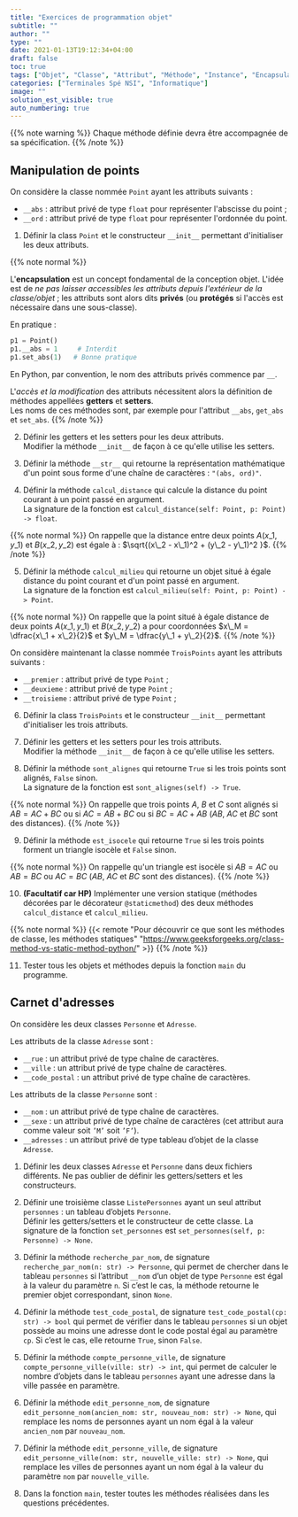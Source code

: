 ```yaml
---
title: "Exercices de programmation objet"
subtitle: ""
author: ""
type: ""
date: 2021-01-13T19:12:34+04:00
draft: false
toc: true
tags: ["Objet", "Classe", "Attribut", "Méthode", "Instance", "Encapsulation"]
categories: ["Terminales Spé NSI", "Informatique"]
image: ""
solution_est_visible: true
auto_numbering: true
---
```


{{% note warning %}}
Chaque méthode définie devra être accompagnée de sa spécification.
{{% /note %}}

## Manipulation de points

On considère la classe nommée `Point` ayant les attributs suivants :

- `__abs` : attribut privé de type `float` pour représenter l'abscisse du point ;
- `__ord` : attribut privé de type `float` pour représenter l'ordonnée du point.

1. Définir la class `Point` et le constructeur `__init__` permettant d'initialiser les deux attributs.

{{% note normal %}}

L'**encapsulation** est un concept fondamental de la conception objet. L'idée est de *ne pas laisser accessibles les attributs depuis l'extérieur de la classe/objet* ; les attributs sont alors dits **privés** (ou **protégés** si l'accès est nécessaire dans une sous-classe).

En pratique
:

```python
p1 = Point()
p1.__abs = 1     # Interdit
p1.set_abs(1)   # Bonne pratique
```

En Python, par convention, le nom des attributs privés commence par `__`.

L'*accès et la modification* des attributs nécessitent alors la définition de méthodes appellées **getters** et **setters**.\
Les noms de ces méthodes sont, par exemple pour l'attribut `__abs`, `get_abs` et `set_abs`.
{{% /note %}}

2. Définir les getters et les setters pour les deux attributs.\
Modifier la méthode `__init__` de façon à ce qu'elle utilise les setters.

3. Définir la méthode `__str__` qui retourne la représentation mathématique d'un point sous forme d'une chaîne de caractères : `"(abs, ord)"`.

4. Définir la méthode `calcul_distance` qui calcule la distance du point courant à un point passé en argument.\
La signature de la fonction est `calcul_distance(self: Point, p: Point) -> float`.

{{% note normal %}}
On rappelle que la distance entre deux points $A(x\_1, y\_1)$ et $B(x\_2, y\_2)$ est égale à : $\sqrt{(x\_2 - x\_1)^2 + (y\_2 - y\_1)^2 }$.
{{% /note %}}

5. Définir la méthode `calcul_milieu` qui retourne un objet situé à égale distance du point courant et d'un point passé en argument.\
La signature de la fonction est `calcul_milieu(self: Point, p: Point) -> Point`.

{{% note normal %}}
On rappelle que la point situé à égale distance de deux points $A(x\_1, y\_1)$ et $B(x\_2, y\_2)$ a pour coordonnées $x\_M = \dfrac{x\_1 + x\_2}{2}$ et $y\_M = \dfrac{y\_1 + y\_2}{2}$.
{{% /note %}}

On considère maintenant la classe nommée `TroisPoints` ayant les attributs suivants :

- `__premier` : attribut privé de type `Point` ;
- `__deuxieme` : attribut privé de type `Point` ;
- `__troisieme` : attribut privé de type `Point` ;

6. Définir la class `TroisPoints` et le constructeur `__init__` permettant d'initialiser les trois attributs.

7. Définir les getters et les setters pour les trois attributs.\
Modifier la méthode `__init__` de façon à ce qu'elle utilise les setters.

8. Définir la méthode `sont_alignes` qui retourne `True` si les trois points sont alignés, `False` sinon.\
La signature de la fonction est `sont_alignes(self) -> True`.

{{% note normal %}}
On rappelle que trois points $A$, $B$ et $C$ sont alignés si $AB=AC+BC$ ou si $AC=AB+BC$ ou si $BC=AC+AB$ ($AB$, $AC$ et $BC$ sont des distances).
{{% /note %}}

9. Définir la méthode `est_isocele` qui retourne `True` si les trois points forment un triangle isocèle et `False` sinon.

{{% note normal %}}
On rappelle qu'un triangle est isocèle si $AB=AC$ ou $AB=BC$ ou $AC=BC$ ($AB$, $AC$ et $BC$ sont des distances).
{{% /note %}}

10. **(Facultatif car HP)** Implémenter une version statique (méthodes décorées par le décorateur `@staticmethod`) des deux méthodes `calcul_distance` et `calcul_milieu`.

{{% note normal %}}
{{< remote "Pour découvrir ce que sont les méthodes de classe, les méthodes statiques" "<https://www.geeksforgeeks.org/class-method-vs-static-method-python/>" >}}
{{% /note %}}

11. Tester tous les objets et méthodes depuis la fonction `main` du programme.

## Carnet d'adresses

On considère les deux classes `Personne` et `Adresse`.

Les attributs de la classe `Adresse` sont :

- `__rue` : un attribut privé de type chaîne de caractères.
- `__ville` : un attribut privé de type chaîne de caractères.
- `__code_postal` : un attribut privé de type chaîne de caractères.

Les attributs de la classe `Personne` sont :

- `__nom` : un attribut privé de type chaîne de caractères.
- `__sexe` : un attribut privé de type chaîne de caractères (cet attribut aura comme valeur soit
`’M’` soit `’F’`).
- `__adresses` : un attribut privé de type tableau d’objet de la classe `Adresse`.

1. Définir les deux classes `Adresse` et `Personne` dans deux fichiers différents. Ne pas oublier de
définir les getters/setters et les constructeurs.

2. Définir une troisième classe `ListePersonnes` ayant un seul attribut `personnes` : un tableau
d’objets `Personne`.\
Définir les getters/setters et le constructeur de cette classe. La signature de la fonction `set_personnes` est `set_personnes(self, p: Personne) -> None`.

3. Définir la méthode `recherche_par_nom`, de signature `recherche_par_nom(n: str) -> Personne`, qui permet de chercher dans le tableau `personnes` si l’attribut `__nom` d’un objet de type `Personne` est égal à la valeur du paramètre `n`. Si c’est le cas, la méthode retourne le premier objet correspondant, sinon `None`.

4. Définir la méthode `test_code_postal`, de signature `test_code_postal(cp: str) -> bool` qui permet de vérifier dans le tableau `personnes` si un objet possède au moins une adresse dont le code postal égal au paramètre `cp`. Si c’est le cas, elle retourne `True`, sinon `False`.

5. Définir la méthode `compte_personne_ville`, de signature `compte_personne_ville(ville: str) -> int`, qui permet de calculer le nombre d’objets dans le tableau `personnes` ayant une adresse dans la ville passée en paramètre.

6. Définir la méthode `edit_personne_nom`, de signature `edit_personne_nom(ancien_nom: str, nouveau_nom: str) -> None`, qui remplace les noms
de personnes ayant un nom égal à la valeur `ancien_nom` par `nouveau_nom`.

7. Définir la méthode `edit_personne_ville`, de signature `edit_personne_ville(nom: str, nouvelle_ville: str) -> None`, qui remplace les villes
de personnes ayant un nom égal à la valeur du paramètre `nom` par `nouvelle_ville`.

8. Dans la fonction `main`, tester toutes les méthodes réalisées dans les questions précédentes.
